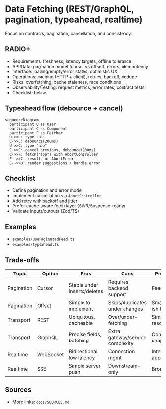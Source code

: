 # Data Fetching (REST/GraphQL, pagination, typeahead, realtime)

Focus on contracts, pagination, cancellation, and consistency.

## RADIO+
- Requirements: freshness, latency targets, offline tolerance
- API/Data: pagination model (cursor vs offset), errors, idempotency
- Interface: loading/empty/error states, optimistic UX
- Operations: caching (HTTP + client), retries, backoff, dedupe
- Risks: overfetching, cache staleness, race conditions
- Observability/Testing: request metrics, error rates, contract tests
- Checklist: below

## Typeahead flow (debounce + cancel)
```mermaid
sequenceDiagram
  participant U as User
  participant C as Component
  participant F as Fetcher
  U->>C: type "ap"
  C->>C: debounce(200ms)
  U->>C: type "app"
  C->>C: cancel previous, debounce(200ms)
  C->>F: fetch("app") with AbortController
  F-->>C: results or AbortError
  C-->>U: render suggestions / handle error
```

## Checklist
- Define pagination and error model
- Implement cancellation via `AbortController`
- Add retry with backoff and jitter
- Prefer cache-aware fetch layer (SWR/Suspense-ready)
- Validate inputs/outputs (Zod/TS)

## Examples
- `examples/usePaginatedFeed.ts`
- `examples/typeahead.ts`

## Trade-offs

| Topic        | Option             | Pros                          | Cons                            | Prefer when |
|--------------|--------------------|-------------------------------|---------------------------------|-------------|
| Pagination   | Cursor             | Stable under inserts/deletes  | Requires backend support         | Feeds, chats |
| Pagination   | Offset             | Simple to implement           | Skips/duplicates under changes  | Small, static-ish lists |
| Transport    | REST               | Ubiquitous, cacheable         | Over/under-fetching             | Simple resources |
| Transport    | GraphQL            | Precise fields, batching      | Extra gateway/service complexity| Complex shapes |
| Realtime     | WebSocket          | Bidirectional, low latency    | Connection mgmt                 | Interactive apps |
| Realtime     | SSE                | Simple server push            | Downstream-only                 | Broadcast/feed |

## Sources
- More links: `docs/SOURCES.md`
